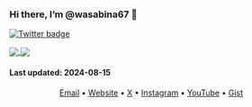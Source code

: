 <!---
- 👋 Hi, I’m @wasabina67
- 👀 I’m interested in ...
- 🌱 I’m currently learning ...
- 💞️ I’m looking to collaborate on ...
- 📫 How to reach me ...
- 😄 Pronouns: ...
- ⚡ Fun fact: ...
--->

<!---
wasabina67/wasabina67 is a ✨ special ✨ repository because its `README.md` (this file) appears on your GitHub profile.
You can click the Preview link to take a look at your changes.
--->

### Hi there, I’m @wasabina67 🍉

[![Twitter badge](https://img.shields.io/twitter/follow/wasabina67?style=social)](https://x.com/wasabina67)

<a href="#">
  <img align="center" src="https://github-readme-stats.vercel.app/api?username=wasabina67&show_icons=true&count_private=true&theme=dark&hide_title=true" />
</a>
<a href="#">
  <img align="center" src="https://github-readme-stats.vercel.app/api/top-langs/?username=wasabina67&layout=compact&langs_count=6" />
</a>

#### **Last updated**: 2024-08-15

<div align="center">
  <a href="mailto:wasabina67@gmail.com">Email</a> •
  <a href="https://wasabina67.github.io/">Website</a> •
  <a href="https://x.com/wasabina67">X</a> •
  <a href="https://www.instagram.com/wasabina67">Instagram</a> •
  <a href="https://www.youtube.com/@wasabina67">YouTube</a> •
  <a href="https://gist.github.com/wasabina67">Gist</a>
</div>
